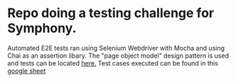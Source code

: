 # Repo doing a testing challenge for Symphony. 

Automated E2E tests ran using Selenium Webdriver with Mocha and using Chai as an assertion libary. 
The "page object model" design pattern is used and tests can be located [here.](https://github.com/TimJonsson/Selenium-test/tree/main/ui-e2e-tests)
Test cases executed can be found in this [google sheet](https://docs.google.com/spreadsheets/d/1Gsk-9XVyoynsjmRr7AfSgWB_HkOsQpiYuhD3QAJbpaU/edit#gid=691465062)

